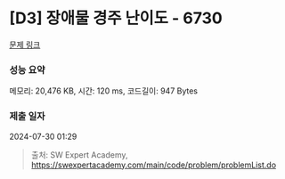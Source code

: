 # [D3] 장애물 경주 난이도 - 6730 

[문제 링크](https://swexpertacademy.com/main/code/problem/problemDetail.do?contestProbId=AWefy5x65PoDFAUh) 

### 성능 요약

메모리: 20,476 KB, 시간: 120 ms, 코드길이: 947 Bytes

### 제출 일자

2024-07-30 01:29



> 출처: SW Expert Academy, https://swexpertacademy.com/main/code/problem/problemList.do